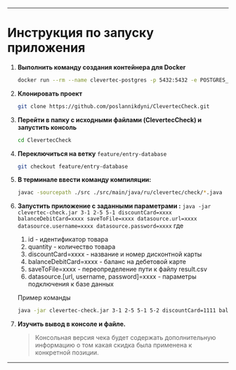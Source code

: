 ---
# Инструкция по запуску приложения

1. **Выполнить команду создания контейнера для Docker**
   ```bash
   docker run --rm --name clevertec-postgres -p 5432:5432 -e POSTGRES_PASSWORD=postgres  postgres
   ```

2. **Клонировать проект**
   ```bash
   git clone https://github.com/poslannikdyni/ClevertecCheck.git
   ```

3. **Перейти в папку с исходными файлами (ClevertecCheck) и запустить консоль**
   ```bash
   cd ClevertecCheck
   ```

4. **Переключиться на ветку** `feature/entry-database`
   ```bash
   git checkout feature/entry-database
   ```

5. **В терминале ввести команду компиляции:**
   ```bash
   javac -sourcepath ./src ./src/main/java/ru/clevertec/check/*.java
   ```

6. **Запустить приложение с заданными параметрами :**
   `java -jar clevertec-check.jar 3-1 2-5 5-1 discountCard=xxxx balanceDebitCard=xxxx saveToFile=xxxx datasource.url=xxxx datasource.username=xxxx datasource.password=xxxx`
   где
   1. id - идентификатор товара
   2. quantity - количество товара
   3. discountCard=xxxx - название и номер дисконтной карты
   4. balanceDebitCard=xxxx - баланс на дебетовой карте
   5. saveToFile=xxxx - переопределение пути к файлу result.csv
   6. datasource.[url, username, password]=xxxx - параметры подключения к базе данных

   Пример команды
   
   ```bash
   java -jar clevertec-check.jar 3-1 2-5 5-1 5-2 discountCard=1111 balanceDebitCard=100 saveToFile=./result.csv datasource.url=jdbc:postgresql://localhost:5432/check datasource.username=postgres datasource.password=postgres
   ```

7. **Изучить вывод в консоле и файле.**
   > Консольная версия чека будет содержать дополнительную информацию о том какая скидка была применена к конкретной позиции.
---